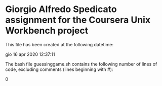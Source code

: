 # Giorgio Alfredo Spedicato assignment for the Coursera Unix Workbench project
This file has been created at the following datetime:

gio 16 apr 2020 12:37:11

The bash file guessinggame.sh contains the following number of lines of code, excluding comments (lines beginning with #):

0
